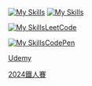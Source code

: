 [![My Skills](https://skillicons.dev/icons?i=js,html,css,bootstrap)](https://skillicons.dev)
[![My Skills](https://skillicons.dev/icons?i=py,django)](https://skillicons.dev)

[![My Skills](https://skillicons.dev/icons?i=github)](https://skillicons.dev)[LeetCode](https://leetcode.com/u/RDNNN/)

[![My Skills](https://skillicons.dev/icons?i=codepen)](https://skillicons.dev)[CodePen](https://codepen.io/RDNNNNN)

[Udemy](https://www.udemy.com/user/ma-yu-deng/)

[2024鐵人賽](https://ithelp.ithome.com.tw/users/20168290/ironman/7118)

